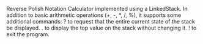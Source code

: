 Reverse Polish Notation Calculator implemented using a LinkedStack. 
In addition to basic arithmetic operations (+, -, *, /, %), it supports some additional commands:
? to request that the entire current state of the stack be displayed.
. to display the top value on the stack without changing it. 
! to exit the program.
